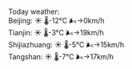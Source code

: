 Today weather:  
Beijing: ☀️ 🌡️-12°C 🌬️→0km/h  
Tianjin: ☀️ 🌡️-3°C 🌬️→19km/h  
Shijiazhuang: ☀️ 🌡️-5°C 🌬️→15km/h  
Tangshan: ☀️ 🌡️-7°C 🌬️→17km/h  
